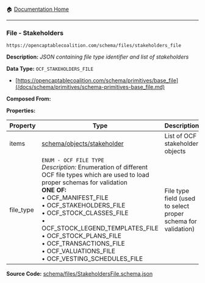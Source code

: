 :house: [Documentation Home](/README.md)

---

### File - Stakeholders

`https://opencaptablecoalition.com/schema/files/stakeholders_file`

**Description:** _JSON containing file type identifier and list of stakeholders_

**Data Type:** `OCF_STAKEHOLDERS_FILE`

- [https://opencaptablecoalition.com/schema/primitives/base_file](/docs/schema/primitives/schema-primitives-base_file.md)

**Composed From:**

**Properties:**

| Property  | Type                                                                                                                                                                                                                                                                                                                                                                                                                                         | Description                                                   | Required   |
| --------- | -------------------------------------------------------------------------------------------------------------------------------------------------------------------------------------------------------------------------------------------------------------------------------------------------------------------------------------------------------------------------------------------------------------------------------------------- | ------------------------------------------------------------- | ---------- |
| items     | [schema/objects/stakeholder](/docs/schema/objects/schema-objects-stakeholder.md)                                                                                                                                                                                                                                                                                                                                                             | List of OCF stakeholder objects                               | `REQUIRED` |
| file_type | `ENUM - OCF FILE TYPE`</br>_Description:_ Enumeration of different OCF file types which are used to load proper schemas for validation</br>**ONE OF:**</br>&bull; OCF_MANIFEST_FILE</br>&bull; OCF_STAKEHOLDERS_FILE</br>&bull; OCF_STOCK_CLASSES_FILE</br>&bull; OCF_STOCK_LEGEND_TEMPLATES_FILE</br>&bull; OCF_STOCK_PLANS_FILE</br>&bull; OCF_TRANSACTIONS_FILE</br>&bull; OCF_VALUATIONS_FILE</br>&bull; OCF_VESTING_SCHEDULES_FILE</br> | File type field (used to select proper schema for validation) | `REQUIRED` |

**Source Code:** [schema/files/StakeholdersFile.schema.json](/schema/files/StakeholdersFile.schema.json)
